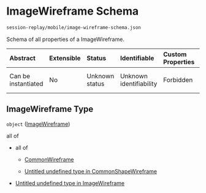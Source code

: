 # ImageWireframe Schema

```txt
session-replay/mobile/image-wireframe-schema.json
```

Schema of all properties of a ImageWireframe.

| Abstract            | Extensible | Status         | Identifiable            | Custom Properties | Additional Properties | Access Restrictions | Defined In                                                                                                     |
| :------------------ | :--------- | :------------- | :---------------------- | :---------------- | :-------------------- | :------------------ | :------------------------------------------------------------------------------------------------------------- |
| Can be instantiated | No         | Unknown status | Unknown identifiability | Forbidden         | Allowed               | none                | [image-wireframe-schema.json](../out/session-replay/mobile/image-wireframe-schema.json "open original schema") |

## ImageWireframe Type

`object` ([ImageWireframe](image-wireframe-schema.md))

all of

* all of

  * [CommonWireframe](_common-wireframe-schema.md "check type definition")

  * [Untitled undefined type in CommonShapeWireframe](_common-shape-wireframe-schema-allof-1.md "check type definition")

* [Untitled undefined type in ImageWireframe](image-wireframe-schema-allof-1.md "check type definition")
